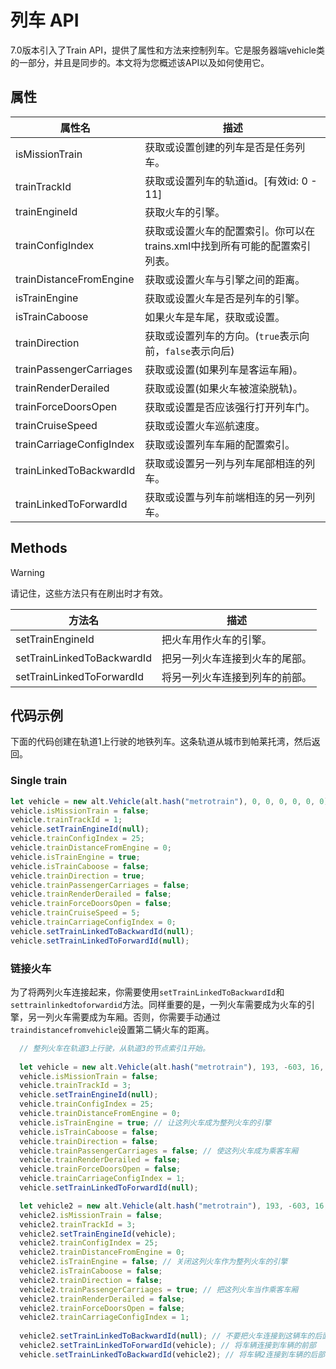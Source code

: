 # 列车 API

7.0版本引入了Train API，提供了属性和方法来控制列车。它是服务器端vehicle类的一部分，并且是同步的。本文将为您概述该API以及如何使用它。

## 属性

| 属性名            | 描述                                                                                                                           |
| ------------------------- | -------------------------------------------------------------------                                                                   |
| isMissionTrain            | 获取或设置创建的列车是否是任务列车。                                                                                 |
| trainTrackId              | 获取或设置列车的轨道id。[有效id: 0 - 11]                                                                   |
| trainEngineId             | 获取火车的引擎。   | 
| trainConfigIndex          | 获取或设置火车的配置索引。你可以在trains.xml中找到所有可能的配置索引列表。   |
| trainDistanceFromEngine   | 获取或设置火车与引擎之间的距离。                                                                               |
| isTrainEngine             | 获取或设置火车是否是列车的引擎。                                                                                 |
| isTrainCaboose            | 如果火车是车尾，获取或设置。                                                                                              |
| trainDirection            | 获取或设置列车的方向。(`true`表示向前，`false`表示向后)                                              |
| trainPassengerCarriages   | 获取或设置(如果列车是客运车厢)。                                                                              |
| trainRenderDerailed       | 获取或设置(如果火车被渲染脱轨)。                                                                                     |
| trainForceDoorsOpen       | 获取或设置是否应该强行打开列车门。                                                                       |
| trainCruiseSpeed          | 获取或设置火车巡航速度。                                                                                         |
| trainCarriageConfigIndex  | 获取或设置列车车厢的配置索引。                                                                                |
| trainLinkedToBackwardId   | 获取或设置另一列与列车尾部相连的列车。                                                                  |
| trainLinkedToForwardId    | 获取或设置与列车前端相连的另一列列车。                                                                 |

## Methods

> [!WARNING]
> 请记住，这些方法只有在刷出时才有效。

| 方法名                   | 描述                                       |
| ----------------------------- | ---------------------------------------------     |
| setTrainEngineId              | 把火车用作火车的引擎。        |
| setTrainLinkedToBackwardId    | 把另一列火车连接到火车的尾部。     |
| setTrainLinkedToForwardId     | 将另一列火车连接到列车的前部。    |  

## 代码示例

下面的代码创建在轨道1上行驶的地铁列车。这条轨道从城市到帕莱托湾，然后返回。

### Single train

```js
let vehicle = new alt.Vehicle(alt.hash("metrotrain"), 0, 0, 0, 0, 0, 0);
vehicle.isMissionTrain = false;
vehicle.trainTrackId = 1;
vehicle.setTrainEngineId(null);
vehicle.trainConfigIndex = 25;
vehicle.trainDistanceFromEngine = 0;
vehicle.isTrainEngine = true;
vehicle.isTrainCaboose = false;
vehicle.trainDirection = true;
vehicle.trainPassengerCarriages = false;
vehicle.trainRenderDerailed = false;
vehicle.trainForceDoorsOpen = false;
vehicle.trainCruiseSpeed = 5;
vehicle.trainCarriageConfigIndex = 0;
vehicle.setTrainLinkedToBackwardId(null);
vehicle.setTrainLinkedToForwardId(null);
```

### 链接火车

为了将两列火车连接起来，你需要使用`setTrainLinkedToBackwardId`和` settrainlinkedtoforwardid `方法。同样重要的是，一列火车需要成为火车的引擎，另一列火车需要成为车厢。否则，你需要手动通过` traindistancefromvehicle `设置第二辆火车的距离。

```js
  // 整列火车在轨道3上行驶，从轨道3的节点索引1开始。
  
  let vehicle = new alt.Vehicle(alt.hash("metrotrain"), 193, -603, 16, 0, 0, 0);
  vehicle.isMissionTrain = false;
  vehicle.trainTrackId = 3;
  vehicle.setTrainEngineId(null);
  vehicle.trainConfigIndex = 25;
  vehicle.trainDistanceFromEngine = 0;
  vehicle.isTrainEngine = true; // 让这列火车成为整列火车的引擎
  vehicle.isTrainCaboose = false;
  vehicle.trainDirection = false;
  vehicle.trainPassengerCarriages = false; // 使这列火车成为乘客车厢
  vehicle.trainRenderDerailed = false;
  vehicle.trainForceDoorsOpen = false;
  vehicle.trainCarriageConfigIndex = 1;
  vehicle.setTrainLinkedToForwardId(null);

  let vehicle2 = new alt.Vehicle(alt.hash("metrotrain"), 193, -603, 16, 0, 0, 0);
  vehicle2.isMissionTrain = false;
  vehicle2.trainTrackId = 3;
  vehicle2.setTrainEngineId(vehicle);
  vehicle2.trainConfigIndex = 25;
  vehicle2.trainDistanceFromEngine = 0;
  vehicle2.isTrainEngine = false; // 关闭这列火车作为整列火车的引擎
  vehicle2.isTrainCaboose = false;
  vehicle2.trainDirection = false;
  vehicle2.trainPassengerCarriages = true; // 把这列火车当作乘客车厢
  vehicle2.trainRenderDerailed = false;
  vehicle2.trainForceDoorsOpen = false;
  vehicle2.trainCarriageConfigIndex = 1;
  
  vehicle2.setTrainLinkedToBackwardId(null); // 不要把火车连接到这辆车的后面
  vehicle2.setTrainLinkedToForwardId(vehicle); // 将车辆连接到车辆的前部
  vehicle.setTrainLinkedToBackwardId(vehicle2); // 将车辆2连接到车辆的后部

```